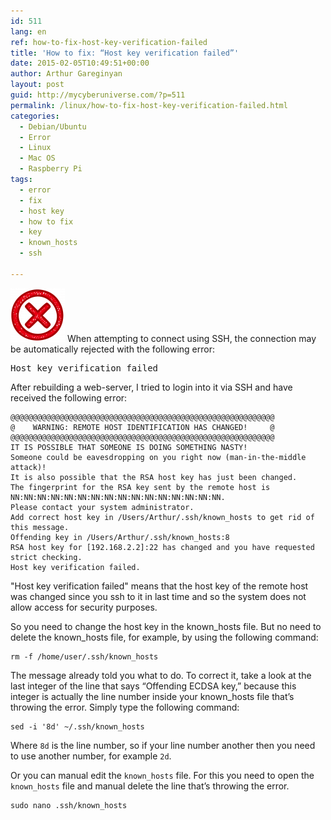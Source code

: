 ```yaml
---
id: 511
lang: en
ref: how-to-fix-host-key-verification-failed
title: 'How to fix: “Host key verification failed”'
date: 2015-02-05T10:49:51+00:00
author: Arthur Gareginyan
layout: post
guid: http://mycyberuniverse.com/?p=511
permalink: /linux/how-to-fix-host-key-verification-failed.html
categories:
  - Debian/Ubuntu
  - Error
  - Linux
  - Mac OS
  - Raspberry Pi
tags:
  - error
  - fix
  - host key
  - how to fix
  - key
  - known_hosts
  - ssh

---
```


![thumb](/images/error-2-e1423133289573.png)
When attempting to connect using SSH, the connection may be automatically rejected with the following error:
<pre>
Host key verification failed
</pre>


After rebuilding a web-server, I tried to login into it via SSH and have received the following error:

	@@@@@@@@@@@@@@@@@@@@@@@@@@@@@@@@@@@@@@@@@@@@@@@@@@@@@@@@@@@
	@    WARNING: REMOTE HOST IDENTIFICATION HAS CHANGED!     @
	@@@@@@@@@@@@@@@@@@@@@@@@@@@@@@@@@@@@@@@@@@@@@@@@@@@@@@@@@@@
	IT IS POSSIBLE THAT SOMEONE IS DOING SOMETHING NASTY!
	Someone could be eavesdropping on you right now (man-in-the-middle 	attack)!
	It is also possible that the RSA host key has just been changed.
	The fingerprint for the RSA key sent by the remote host is
	NN:NN:NN:NN:NN:NN:NN:NN:NN:NN:NN:NN:NN:NN:NN:NN.
	Please contact your system administrator.
	Add correct host key in /Users/Arthur/.ssh/known_hosts to get rid of this message.
	Offending key in /Users/Arthur/.ssh/known_hosts:8
	RSA host key for [192.168.2.2]:22 has changed and you have requested strict checking.
	Host key verification failed.

"Host key verification failed" means that the host key of the remote host was changed since you ssh to it in last time and so the system does not allow access for security purposes.

So you need to change the host key in the known_hosts file. But no need to delete the known_hosts file, for example, by using the following command:

```
rm -f /home/user/.ssh/known_hosts
```

The message already told you what to do. To correct it, take a look at the last integer of the line that says “Offending ECDSA key,” because this integer is actually the line number inside your known_hosts file that’s throwing the error. Simply type the following command:

```
sed -i '8d' ~/.ssh/known_hosts
```

Where `8d` is the line number, so if your line number another then you need to use another number, for example `2d`.

Or you can manual edit the `known_hosts` file. For this you need to open the `known_hosts` file and manual delete the line that’s throwing the error.

```
sudo nano .ssh/known_hosts
```
